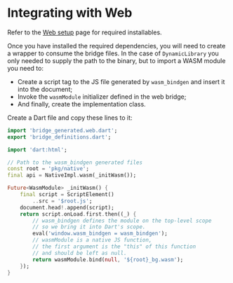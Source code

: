 # Integrating with Web

Refer to the [Web setup](../template/setup_web.md) page for required installables.

Once you have installed the required dependencies, you will need to create a wrapper
to consume the bridge files. In the case of `DynamicLibrary`
you only needed to supply the path to the binary,
but to import a WASM module you need to:

- Create a script tag to the JS file generated by `wasm_bindgen` and insert it into the document;
- Invoke the `wasmModule` initializer defined in the
  web bridge;
- And finally, create the implementation class.

Create a Dart file and copy these lines to it:

```dart
import 'bridge_generated.web.dart';
export 'bridge_definitions.dart';

import 'dart:html';

// Path to the wasm_bindgen generated files
const root = 'pkg/native';
final api = NativeImpl.wasm(_initWasm());

Future<WasmModule> _initWasm() {
    final script = ScriptElement()
        ..src = '$root.js';
    document.head!.append(script);
    return script.onLoad.first.then((_) {
        // wasm_bindgen defines the module on the top-level scope
        // so we bring it into Dart's scope.
        eval('window.wasm_bindgen = wasm_bindgen');
        // wasmModule is a native JS function,
        // the first argument is the "this" of this function
        // and should be left as null.
        return wasmModule.bind(null, '${root}_bg.wasm');
    });
}
```
